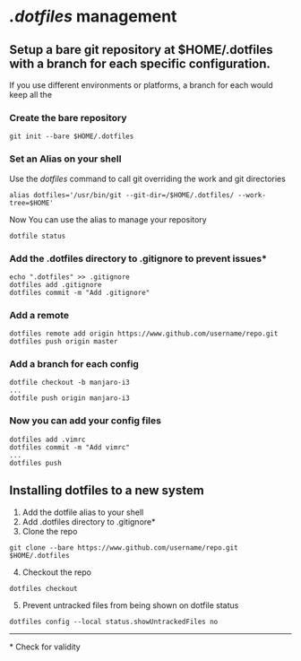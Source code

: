 # _.dotfiles_ management
## Setup a bare git repository at $HOME/.dotfiles with a branch for each specific configuration.
If you use different environments or platforms, a branch for each would keep all the  

### Create the bare repository
```
git init --bare $HOME/.dotfiles
```

### Set an Alias on your shell
Use the _dotfiles_ command to call git overriding the work and git directories
```
alias dotfiles='/usr/bin/git --git-dir=/$HOME/.dotfiles/ --work-tree=$HOME'
```
Now You can use the alias to manage your repository
```
dotfile status
```

### Add the .dotfiles directory to .gitignore to prevent issues*
```
echo ".dotfiles" >> .gitignore
dotfiles add .gitignore
dotfiles commit -m "Add .gitignore"
```

### Add a remote
```
dotfiles remote add origin https://www.github.com/username/repo.git
dotfiles push origin master
```

### Add a branch for each config
```
dotfile checkout -b manjaro-i3
...
dotfile push origin manjaro-i3
```

### Now you can add your config files
```
dotfiles add .vimrc
dotfiles commit -m "Add vimrc"
...
dotfiles push
```

## Installing dotfiles to a new system
1. Add the dotfile alias to your shell 
2. Add .dotfiles directory to .gitignore*
3. Clone the repo
```
git clone --bare https://www.github.com/username/repo.git $HOME/.dotfiles
```
4. Checkout the repo
```
dotfiles checkout
```
5. Prevent untracked files from being shown on dotfile status
```
dotfiles config --local status.showUntrackedFiles no
```
------
\* Check for validity
